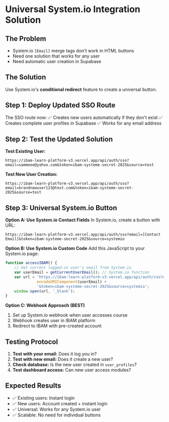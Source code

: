 # Universal System.io Integration Solution

## The Problem
- System.io `[Email]` merge tags don't work in HTML buttons
- Need one solution that works for any user
- Need automatic user creation in Supabase

## The Solution
Use System.io's **conditional redirect** feature to create a universal button.

## Step 1: Deploy Updated SSO Route
The SSO route now:
✅ Creates new users automatically if they don't exist
✅ Creates complete user profiles in Supabase
✅ Works for any email address

## Step 2: Test the Updated Solution

**Test Existing User:**
```
https://ibam-learn-platform-v3.vercel.app/api/auth/sso?email=sammeee@yahoo.com&token=ibam-systeme-secret-2025&source=test
```

**Test New User Creation:**
```
https://ibam-learn-platform-v3.vercel.app/api/auth/sso?email=brandnewuser123@test.com&token=ibam-systeme-secret-2025&source=test
```

## Step 3: Universal System.io Button

**Option A: Use System.io Contact Fields**
In System.io, create a button with URL:
```
https://ibam-learn-platform-v3.vercel.app/api/auth/sso?email=[Contact Email]&token=ibam-systeme-secret-2025&source=systemio
```

**Option B: Use System.io Custom Code**
Add this JavaScript to your System.io page:
```javascript
function accessIBAM() {
    // Get current logged-in user's email from System.io
    var userEmail = getCurrentUserEmail(); // System.io function
    var url = 'https://ibam-learn-platform-v3.vercel.app/api/auth/sso?email=' + 
              encodeURIComponent(userEmail) + 
              '&token=ibam-systeme-secret-2025&source=systemio';
    window.open(url, '_blank');
}
```

**Option C: Webhook Approach (BEST)**
1. Set up System.io webhook when user accesses course
2. Webhook creates user in IBAM platform
3. Redirect to IBAM with pre-created account

## Testing Protocol

1. **Test with your email:** Does it log you in?
2. **Test with new email:** Does it create a new user?
3. **Check database:** Is the new user created in `user_profiles`?
4. **Test dashboard access:** Can new user access modules?

## Expected Results
- ✅ Existing users: Instant login
- ✅ New users: Account created + instant login  
- ✅ Universal: Works for any System.io user
- ✅ Scalable: No need for individual buttons